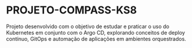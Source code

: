 # PROJETO-COMPASS-KS8
Projeto desenvolvido com o objetivo de estudar e praticar o uso do Kubernetes em conjunto com o Argo CD, explorando conceitos de deploy contínuo, GitOps e automação de aplicações em ambientes orquestrados.
